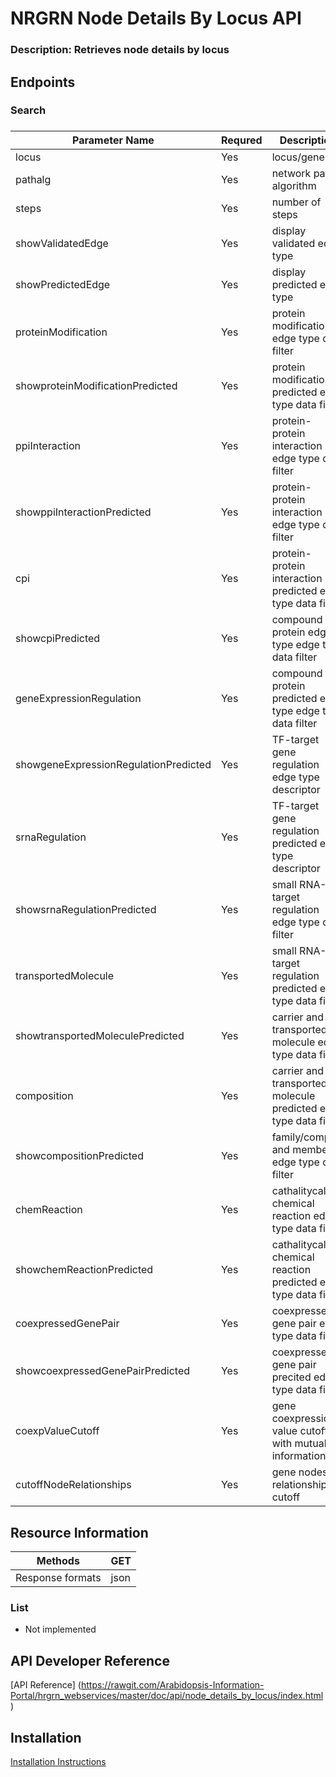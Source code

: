 # NRGRN Node Details By Locus API

### Description: Retrieves node details by locus

## Endpoints

### Search

### 
| Parameter Name                        | Requred | Description                                                      | Default        |
|---------------------------------------|---------|------------------------------------------------------------------|----------------|
| locus                                 | Yes     | locus/gene ID                                                    |                |
| pathalg                               | Yes     | network path algorithm                                           | allSimplePaths |
| steps                                 | Yes     | number of steps                                                  | 2              |
| showValidatedEdge                     | Yes     | display validated edge type                                      | True           |
| showPredictedEdge                     | Yes     | display predicted edge type                                      | True           |
| proteinModification                   | Yes     | protein modification edge type data filter                       | True           |
| showproteinModificationPredicted      | Yes     | protein modification predicted edge type data filter             | True           |
| ppiInteraction                        | Yes     | protein-protein interaction edge type data filter                | True           |
| showppiInteractionPredicted           | Yes     | protein-protein interaction edge type data filter                | True           |
| cpi                                   | Yes     | protein-protein interaction predicted edge type data filter      | True           |
| showcpiPredicted                      | Yes     | compound protein edge type edge type data filter                 | True           |
| geneExpressionRegulation              | Yes     | compound protein predicted edge type edge type data filter       | True           |
| showgeneExpressionRegulationPredicted | Yes     | TF-target gene regulation edge type descriptor                   | True           |
| srnaRegulation                        | Yes     | TF-target gene regulation predicted edge type descriptor         | True           |
| showsrnaRegulationPredicted           | Yes     | small RNA-target regulation edge type data filter                | True           |
| transportedMolecule                   | Yes     | small RNA-target regulation predicted edge type data filter      | True           |
| showtransportedMoleculePredicted      | Yes     | carrier and transported molecule edge type data filter           | True           |
| composition                           | Yes     | carrier and transported molecule predicted edge type data filter | True           |
| showcompositionPredicted              | Yes     | family/complex and member edge type data filter                  | True           |
| chemReaction                          | Yes     | cathalitycal chemical reaction edge type data filter             | True           |
| showchemReactionPredicted             | Yes     | cathalitycal chemical reaction predicted edge type data filter   | True           |
| coexpressedGenePair                   | Yes     | coexpressed gene pair edge type data filter                      | True           |
| showcoexpressedGenePairPredicted      | Yes     | coexpressed gene pair precited edge type data filter             | True           |
| coexpValueCutoff                      | Yes     | gene coexpression value cutoff with mutual information           | 0.8            |
| cutoffNodeRelationships               | Yes     | gene nodes relationships cutoff                                  | 100            |


## Resource Information

| Methods          | GET  |
|------------------|------|
| Response formats | json |

### List

	
* Not implemented

## API Developer Reference

[API Reference]
(https://rawgit.com/Arabidopsis-Information-Portal/hrgrn_webservices/master/doc/api/node_details_by_locus/index.html)

## Installation

[Installation Instructions](INSTALL.md)